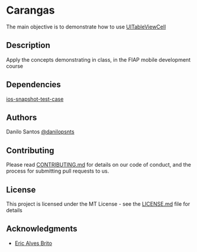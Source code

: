 # Carangas

The main objective is to demonstrate how to use [UITableViewCell](https://developer.apple.com/documentation/uikit/uitableviewcell)

## Description

Apply the concepts demonstrating in class, in the FIAP mobile development course

## Dependencies

[ios-snapshot-test-case](https://github.com/uber/ios-snapshot-test-case)

## Authors

Danilo Santos
[@danilopsnts](https://www.linkedin.com/in/danilopsnts/)

## Contributing

Please read [CONTRIBUTING.md](CONTRIBUTING.md) for details on our code of conduct, and the process for submitting pull requests to us.
## License

This project is licensed under the MT License - see the [LICENSE.md](LICENSE.md) file for details

## Acknowledgments

* [Eric Alves Brito](https://www.linkedin.com/in/ericbrito)